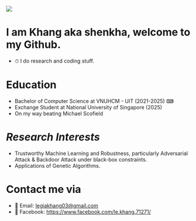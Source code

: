 ![](https://www.icegif.com/wp-content/uploads/icegif-87.gif)
# **I am Khang aka shenkha, welcome to my Github.**
-  ⏱ I do research and coding stuff.
# **Education**
- Bachelor of Computer Science at VNUHCM - UIT (2021-2025) ⌨
- Exchange Student at National University of Singapore (2025)
- On my way beating Michael Scofield
# *Research Interests* 
- Trustworthy Machine Learning and Robustness, particularly Adversarial Attack & Backdoor Attack under black-box constraints.
- Applications of Genetic Algorithms.
# **Contact me via**
-  📧 Email: legiakhang03@gmail.com
-  📱 Facebook: https://www.facebook.com/le.khang.71271/



